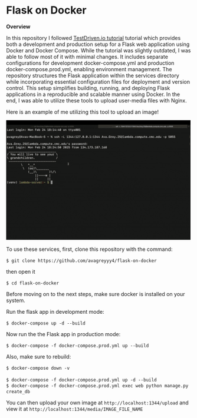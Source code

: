 # Flask on Docker

**Overview**

In this repository I followed [TestDriven.io tutorial](https://testdriven.io/blog/dockerizing-flask-with-postgres-gunicorn-and-nginx/) tutorial which provides both a development and production setup for a Flask web application using Docker and Docker Compose. While the tutorial was slightly outdated, I was able to follow most of it with minimal changes. It includes separate configurations for development docker-compose.yml and production docker-compose.prod.yml, enabling environment management. The repository structures the Flask application within the services directory while incorporating essential configuration files for deployment and version control. This setup simplifies building, running, and deploying Flask applications in a reproducible and scalable manner using Docker. In the end, I was able to utilize these tools to upload user-media files with Nginx. 

Here is an example of me utilizing this tool to upload an image!

<img src="https://raw.githubusercontent.com/avagreyyy4/flask-on-docker/master/upload.gif" width="500">

To use these services, first, clone this repository with the command:
```
$ git clone https://github.com/avagreyyy4/flask-on-docker
```
then open it
```
$ cd flask-on-docker
```

Before moving on to the next steps, make sure docker is installed on your system.

Run the flask app in development mode:
```
$ docker-compose up -d --build
```

Now run the the Flask app in production mode:
```
$ docker-compose -f docker-compose.prod.yml up --build
```

Also, make sure to rebuild:

```
$ docker-compose down -v

$ docker-compose -f docker-compose.prod.yml up -d --build
$ docker-compose -f docker-compose.prod.yml exec web python manage.py create_db
```

You can then upload your own image at `http://localhost:1344/upload` and view it at `http://localhost:1344/media/IMAGE_FILE_NAME`
